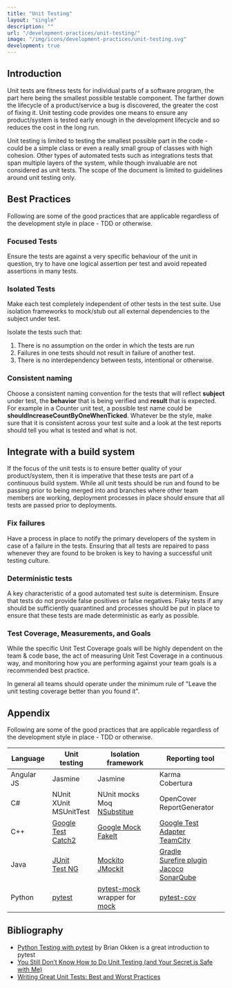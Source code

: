 ```yaml
---
title: "Unit Testing"
layout: "single"
description: ""
url: "/development-practices/unit-testing/"
image: "/img/icons/development-practices/unit-testing.svg"
development: true
---
```


## Introduction

Unit tests are fitness tests for individual parts of a software program, the
part here being the smallest possible testable component. The farther down the
lifecycle of a product/service a bug is discovered, the greater the cost of
fixing it. Unit testing code provides one means to ensure any product/system
is tested early enough in the development lifecycle and so reduces the cost in
the long run.

Unit testing is limited to testing the smallest possible part in the code -
could be a simple class or even a really small group of classes with high
cohesion. Other types of automated tests such as integrations tests that span
multiple layers of the system, while though invaluable are not considered as
unit tests. The scope of the document is limited to guidelines around unit
testing only.

## Best Practices

Following are some of the good practices that are applicable regardless of the
development style in place - TDD or otherwise.

### Focused Tests

Ensure the tests are against a very specific behaviour of the unit in question,
try to have one logical assertion per test and avoid repeated assertions in
many tests.

### Isolated Tests

Make each test completely independent of other tests in the test suite. Use
isolation frameworks to mock/stub out all external dependencies to the subject
under test.

Isolate the tests such that:

1. There is no assumption on the order in which the tests are run
2. Failures in one tests should not result in failure of another test.
3. There is no interdependency between tests, intentional or otherwise.

### Consistent naming

Choose a consistent naming convention for the tests that will reflect
**subject** under test, the **behavior** that is being verified and **result**
that is expected. For example in a Counter unit test, a possible test name
could be **shouldIncreaseCountByOneWhenTicked**. Whatever be the style, make
sure that it is consistent across your test suite and a look at the test
reports should tell you what is tested and what is not.

## Integrate with a build system

If the focus of the unit tests is to ensure better quality of your
product/system, then it is imperative that these tests are part of a
continuous build system. While all unit tests should be run and found to be
passing prior to being merged into and branches where other team members are
working, deployment processes in place should ensure that all tests are passed
prior to deployments.

### Fix failures

Have a process in place to notify the primary developers of the system in case
of a failure in the tests. Ensuring that all tests are repaired to pass
whenever they are found to be broken is key to having a successful unit testing
culture.

### Deterministic tests

A key characteristic of a good automated test suite is determinism. Ensure that
tests do not provide false positives or false negatives. Flaky tests if any
should be sufficiently quarantined and processes should be put in place to
ensure that these tests are made deterministic as early as possible.

### Test Coverage, Measurements, and Goals

While the specific Unit Test Coverage goals will be highly dependent on the
team & code base, the act of measuring Unit Test Coverage in a continuous way,
and monitoring how you are performing against your team goals is a recommended
best practice.

In general all teams should operate under the minimum rule of "Leave the unit
testing coverage better than you found it".

## Appendix

Following are some of the good practices that are applicable regardless of the development style in place - TDD or otherwise.

| Language   | Unit testing                                                                                          | Isolation framework                                                                                                          | Reporting tool                                                                                                                                                                                              |
| ---------- | ----------------------------------------------------------------------------------------------------- | ---------------------------------------------------------------------------------------------------------------------------- | ----------------------------------------------------------------------------------------------------------------------------------------------------------------------------------------------------------- |
| Angular JS | Jasmine                                                                                               | Jasmine                                                                                                                      | Karma <br/>Cobertura                                                                                                                                                                                        |
| C#         | NUnit <br/>XUnit <br/>MSUnitTest                                                                      | NUnit mocks <br/>Moq <br/>[NSubstitue](https://nsubstitute.github.io/)                                                       | OpenCover <br/>ReportGenerator                                                                                                                                                                              |
| C++        | [Google Test](https://github.com/google/googletest) <br/>[Catch2](https://github.com/catchorg/Catch2) | [Google Mock](https://github.com/google/googletest/tree/master/googlemock) <br/>[FakeIt](https://github.com/eranpeer/FakeIt) | [Google Test Adapter](https://github.com/csoltenborn/GoogleTestAdapter) <br/>[TeamCity](https://www.jetbrains.com/teamcity/)                                                                                |
| Java       | [JUnit](https://junit.org/) <br/>[Test NG](https://testng.org/doc/)                                   | [Mockito](https://site.mockito.org/) <br/>[JMockit](https://jmockit.github.io/)                                              | [Gradle](https://gradle.org/) <br/>[Surefire plugin](https://maven.apache.org/surefire/maven-surefire-plugin/) <br/> [Jacoco](https://www.eclemma.org/jacoco/) <br/>[SonarQube](https://www.sonarqube.org/) |
| Python     | [pytest](https://docs.pytest.org/en/latest/)                                                          | [pytest-mock](https://pypi.python.org/pypi/pytest-mock) <br/> wrapper for [mock](https://pypi.python.org/pypi/mock)          | [pytest-cov](https://pytest-cov.readthedocs.io/en/latest/)                                                                                                                                                  |

## Bibliography

- [Python Testing with pytest](https://pragprog.com/book/bopytest/python-testing-with-pytest) by Brian Okken is a great introduction to pytest
- [You Still Don’t Know How to Do Unit Testing (and Your Secret is Safe with Me)](https://stackify.com/unit-testing-basics-best-practices/)
- [Writing Great Unit Tests: Best and Worst Practices](https://blog.stevensanderson.com/2009/08/24/writing-great-unit-tests-best-and-worst-practises/)
